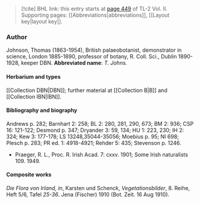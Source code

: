> [!cite] BHL link: this entry starts at [page 449](https://www.biodiversitylibrary.org/page/33068691) of TL-2 Vol. II.
> Supporting pages: [[Abbreviations|abbreviations]], [[Layout key|layout key]].

### Author

Johnson, Thomas (1863-1954), British palaeobotanist, demonstrator in science, London 1885-1890, professor of botany, R. Coll. Sci., Dublin 1890-1928, keeper DBN. 
**Abbreviated name**: *T. Johns.*

#### Herbarium and types

[[Collection DBN|DBN]]; further material at [[Collection B|B]] and [[Collection IBN|IBN]].

#### Bibliography and biography

Andrews p. 282; Barnhart 2: 258; BL 2: 280, 281, 290, 673; BM 2: 936; CSP 16: 121-122; Desmond p. 347; Dryander 3: 59, 134; HU 1: 223, 230; IH 2: 324; Kew 3: 177-178; LS 13248,35044-35056; Moebius p. 95; NI 698; Plesch p. 283; PR ed. 1: 4918-4921; Rehder 5: 435; Stevenson p. 1246.
- Praeger, R. L., Proc. R. Irish Acad. 7: cxxv. 1901; Some Irish naturalists 109. 1949.

#### Composite works

*Die Flora von Irland, in*, Karsten und Schenck, *Vegetationsbilder*, 8. Reihe, Heft 5/6, Tafel *25-36*. Jena (Fischer) 1910 (Bot. Zeit. 16 Aug 1910).

